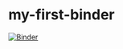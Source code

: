 # my-first-binder
[![Binder](https://mybinder.org/badge_logo.svg)](https://mybinder.org/v2/gh/vparupoodi/my-first-binder/HEAD)
